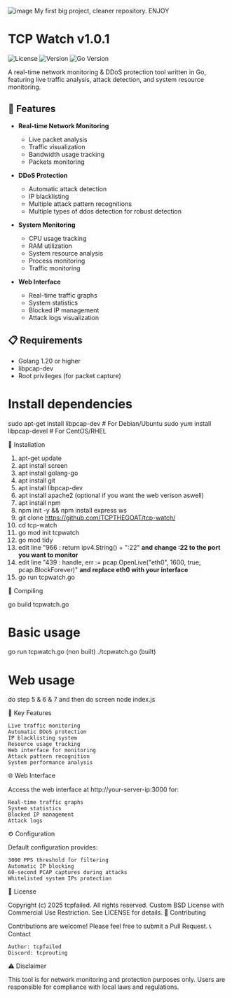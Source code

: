 ![image](https://github.com/user-attachments/assets/8558b1ac-2f20-48d8-b2b8-469db8d09562)
My first big project, cleaner repository. ENJOY
# TCP Watch v1.0.1
![License](https://img.shields.io/badge/license-Custom%20BSD-blue)
![Version](https://img.shields.io/badge/version-1.0.1-green)
![Go Version](https://img.shields.io/badge/Go-1.20+-00ADD8)

A real-time network monitoring & DDoS protection tool written in Go, featuring live traffic analysis, attack detection, and system resource monitoring.

## 🚀 Features

- **Real-time Network Monitoring**
  - Live packet analysis
  - Traffic visualization
  - Bandwidth usage tracking
  - Packets monitoring

- **DDoS Protection**
  - Automatic attack detection
  - IP blacklisting
  - Multiple attack pattern recognitions
  - Multiple types of ddos detection for robust detection

- **System Monitoring**
  - CPU usage tracking
  - RAM utilization
  - System resource analysis
  - Process monitoring
  - Traffic monitoring

- **Web Interface**
  - Real-time traffic graphs
  - System statistics
  - Blocked IP management
  - Attack logs visualization

## 📋 Requirements

- Golang 1.20 or higher
- libpcap-dev
- Root privileges (for packet capture)

# Install dependencies
sudo apt-get install libpcap-dev  # For Debian/Ubuntu
sudo yum install libpcap-devel    # For CentOS/RHEL

🔧 Installation

1. apt-get update
2. apt install screen
3. apt install golang-go
4. apt install git
5. apt install libpcap-dev
6. apt install apache2 (optional if you want the web verison aswell)
7. apt install npm
8. npm init -y && npm install express ws
9. git clone https://github.com/TCPTHEGOAT/tcp-watch/
10. cd tcp-watch
11. go mod init tcpwatch
12. go mod tidy
13. edit line "966 : return ipv4.String() + ":22" **and change :22 to the port you want to monitor**
14. edit line "439 : handle, err := pcap.OpenLive("eth0", 1600, true, pcap.BlockForever)" **and replace eth0 with your interface**
15. go run tcpwatch.go

🔧 Compiling

go build tcpwatch.go

# Basic usage
go run tcpwatch.go (non built)
./tcpwatch.go (built)

# Web usage
do step 5 & 6 & 7 and then do screen node index.js


🎯 Key Features

    Live traffic monitoring
    Automatic DDoS protection
    IP blacklisting system
    Resource usage tracking
    Web interface for monitoring
    Attack pattern recognition
    System performance analysis

🌐 Web Interface

Access the web interface at http://your-server-ip:3000 for:

    Real-time traffic graphs
    System statistics
    Blocked IP management
    Attack logs

⚙️ Configuration

Default configuration provides:

    3000 PPS threshold for filtering
    Automatic IP blocking
    60-second PCAP captures during attacks
    Whitelisted system IPs protection

📝 License

Copyright (c) 2025 tcpfailed. All rights reserved.
Custom BSD License with Commercial Use Restriction.
See LICENSE for details.
🤝 Contributing

Contributions are welcome! Please feel free to submit a Pull Request.
📞 Contact

    Author: tcpfailed
    Discord: tcprouting

⚠️ Disclaimer

This tool is for network monitoring and protection purposes only. Users are responsible for compliance with local laws and regulations.
